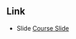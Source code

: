 

## Link ##

* Slide [Course Slide](https://www.canva.com/design/DAGI7rMu0iM/dv0dWFKjRPSSAX1GU7mcHA/view?utm_content=DAGI7rMu0iM&utm_campaign=designshare&utm_medium=link&utm_source=editor)

